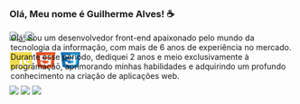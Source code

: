 ### Olá, Meu nome é Guilherme Alves! ☕

<div style="margin-bottom: 10px; position: relative;">
  <div style="border: 2px solid transparent; border-radius: 50%; position: absolute; top: 0; left: 0; width: 100%; height: 100%; animation: glow 2s linear infinite;">
    Olá! Sou um desenvolvedor front-end apaixonado pelo mundo da tecnologia da informação, com mais de 6 anos de experiência no mercado. Durante esse período, dediquei 2 anos e meio exclusivamente à programação, aprimorando minhas habilidades e adquirindo um profundo conhecimento na criação de aplicações web.
  </div>
</div>

<div>
  <a href="https://github.com/guialvesds">
  <img height="180em" src="https://github-readme-stats.vercel.app/api/top-langs/?username=guialvesds&locale=pt-BR&theme=dracula&layout=compact&langs_count=6&size_weight=0.4&count_weight=0.6&exclude_repo=PousadaKatedral&hide=html,css,blade,tex"/>
  &nbsp;
  <img height="180em" src="https://github-readme-stats.vercel.app/api?username=guialvesds&locale=pt-BR&theme=dracula&show_icons=true&custom_title=Estatísticas"/>
</div>

<div style="display: inline_block"><br>
  <img align="center" alt="Js" height="30" width="40" src="https://raw.githubusercontent.com/devicons/devicon/master/icons/javascript/javascript-plain.svg">
  <img align="center" alt="HTML" height="30" width="40" src="https://raw.githubusercontent.com/devicons/devicon/master/icons/html5/html5-original.svg">
  <img align="center" alt="CSS" height="30" width="40" src="https://raw.githubusercontent.com/devicons/devicon/master/icons/css3/css3-original.svg">
</div>

 ##
 
<div> 
  <a href="https://instagram.com/guialvesds" target="_blank"><img src="https://img.shields.io/badge/-Instagram-%23E4405F?style=for-the-badge&logo=instagram&logoColor=white" target="_blank"></a>
  <a href = "mailto:guilherme_ealves@outlook.com"><img src="https://img.shields.io/badge/-Gmail-%23333?style=for-the-badge&logo=gmail&logoColor=white" target="_blank"></a>
  <a href="https://www.linkedin.com/in/guilherme-alves-67aa60155" target="_blank"><img src="https://img.shields.io/badge/-LinkedIn-%230077B5?style=for-the-badge&logo=linkedin&logoColor=white" target="_blank"></a> 
 
 
</div>
